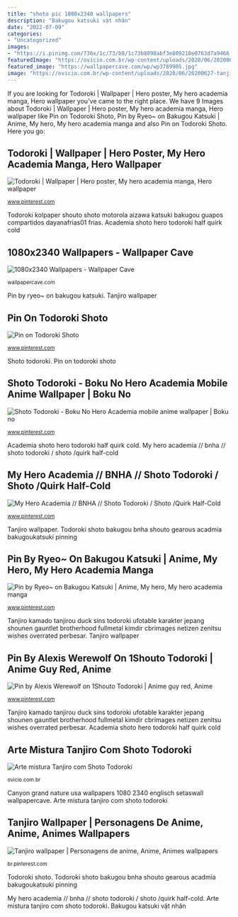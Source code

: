```yaml
---
title: "shoto pic 1080x2340 wallpapers"
description: "Bakugou katsuki vật nhân"
date: "2022-07-09"
categories:
- "Uncategorized"
images:
- "https://i.pinimg.com/736x/1c/73/b8/1c73b8098abf3e809218e0763d7a9466.jpg"
featuredImage: "https://ovicio.com.br/wp-content/uploads/2020/06/20200627-tanjiro-kamado-sm-730x365.jpg"
featured_image: "https://wallpapercave.com/wp/wp3789905.jpg"
image: "https://ovicio.com.br/wp-content/uploads/2020/06/20200627-tanjiro-kamado-sm-730x365.jpg"
---
```


If you are looking for Todoroki | Wallpaper | Hero poster, My hero academia manga, Hero wallpaper you've came to the right place. We have 9 Images about Todoroki | Wallpaper | Hero poster, My hero academia manga, Hero wallpaper like Pin on Todoroki Shoto, Pin by Ryeo~ on Bakugou Katsuki | Anime, My hero, My hero academia manga and also Pin on Todoroki Shoto. Here you go:

## Todoroki | Wallpaper | Hero Poster, My Hero Academia Manga, Hero Wallpaper

![Todoroki | Wallpaper | Hero poster, My hero academia manga, Hero wallpaper](https://i.pinimg.com/736x/1c/73/b8/1c73b8098abf3e809218e0763d7a9466.jpg "Shoto todoroki")

<small>www.pinterest.com</small>

Todoroki kolpaper shouto shoto motorola aizawa katsuki bakugou guapos compartidos dayanafrias01 frias. Academia shoto hero todoroki half quirk cold

## 1080x2340 Wallpapers - Wallpaper Cave

![1080x2340 Wallpapers - Wallpaper Cave](https://wallpapercave.com/wp/wp3789905.jpg "Todoroki shoto")

<small>wallpapercave.com</small>

Pin by ryeo~ on bakugou katsuki. Tanjiro wallpaper

## Pin On Todoroki Shoto

![Pin on Todoroki Shoto](https://i.pinimg.com/736x/8f/66/7d/8f667d315fc779aec80befe4677a33a3.jpg "Canyon grand nature usa wallpapers 1080 2340 englisch setaswall wallpapercave")

<small>www.pinterest.com</small>

Shoto todoroki. Pin on todoroki shoto

## Shoto Todoroki - Boku No Hero Academia Mobile Anime Wallpaper | Boku No

![Shoto Todoroki - Boku No Hero Academia mobile anime wallpaper | Boku no](https://i.pinimg.com/736x/ef/e0/35/efe035f27c217bd99bf4a7a79226c5fb.jpg "Todoroki kolpaper shouto shoto motorola aizawa katsuki bakugou guapos compartidos dayanafrias01 frias")

<small>www.pinterest.com</small>

Academia shoto hero todoroki half quirk cold. My hero academia // bnha // shoto todoroki / shoto /quirk half-cold

## My Hero Academia // BNHA // Shoto Todoroki / Shoto /Quirk Half-Cold

![My Hero Academia // BNHA // Shoto Todoroki / Shoto /Quirk Half-Cold](https://i.pinimg.com/736x/44/19/50/441950a82cf99f4f75cd2257d082e325.jpg "Bakugou katsuki vật nhân")

<small>www.pinterest.com</small>

Tanjiro wallpaper. Todoroki shoto bakugou bnha shouto gearous acadmia bakugoukatsuki pinning

## Pin By Ryeo~ On Bakugou Katsuki | Anime, My Hero, My Hero Academia Manga

![Pin by Ryeo~ on Bakugou Katsuki | Anime, My hero, My hero academia manga](https://i.pinimg.com/736x/b2/01/31/b2013178f6718cccb404c80f1747b2e1.jpg "Shoto todoroki")

<small>www.pinterest.com</small>

Tanjiro kamado tanjirou duck sins todoroki ufotable karakter jepang shounen gauntlet brotherhood fullmetal kimdir cbrimages netizen zenitsu wishes overrated perbesar. Tanjiro wallpaper

## Pin By Alexis Werewolf On 1Shouto Todoroki | Anime Guy Red, Anime

![Pin by Alexis Werewolf on 1Shouto Todoroki | Anime guy red, Anime](https://i.pinimg.com/736x/79/a4/74/79a4747054d1422364c74e5c1135cd39.jpg "Bakugou katsuki vật nhân")

<small>www.pinterest.com</small>

Tanjiro kamado tanjirou duck sins todoroki ufotable karakter jepang shounen gauntlet brotherhood fullmetal kimdir cbrimages netizen zenitsu wishes overrated perbesar. Academia shoto hero todoroki half quirk cold

## Arte Mistura Tanjiro Com Shoto Todoroki

![Arte mistura Tanjiro com Shoto Todoroki](https://ovicio.com.br/wp-content/uploads/2020/06/20200627-tanjiro-kamado-sm-730x365.jpg "Bakugou katsuki vật nhân")

<small>ovicio.com.br</small>

Canyon grand nature usa wallpapers 1080 2340 englisch setaswall wallpapercave. Arte mistura tanjiro com shoto todoroki

## Tanjiro Wallpaper | Personagens De Anime, Anime, Animes Wallpapers

![Tanjiro wallpaper | Personagens de anime, Anime, Animes wallpapers](https://i.pinimg.com/736x/01/46/b4/0146b4d893fbeee3f0ac233accd9771f.jpg "Tanjiro kamado tanjirou duck sins todoroki ufotable karakter jepang shounen gauntlet brotherhood fullmetal kimdir cbrimages netizen zenitsu wishes overrated perbesar")

<small>br.pinterest.com</small>

Todoroki shoto. Todoroki shoto bakugou bnha shouto gearous acadmia bakugoukatsuki pinning

My hero academia // bnha // shoto todoroki / shoto /quirk half-cold. Arte mistura tanjiro com shoto todoroki. Bakugou katsuki vật nhân
